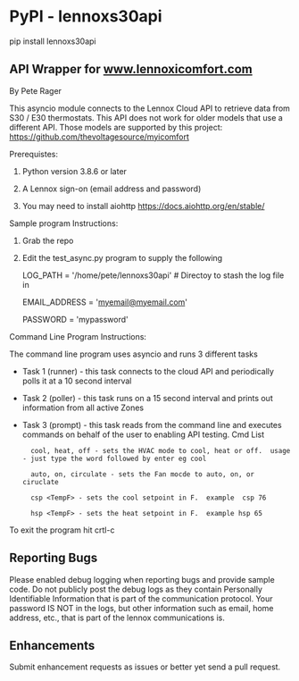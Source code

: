 # PyPI - lennoxs30api

pip install lennoxs30api

## API Wrapper for www.lennoxicomfort.com

By Pete Rager  

This asyncio module connects to the Lennox Cloud API to retrieve data from S30 / E30 thermostats.  This API does not work for older models that use a different API.  Those models are supported by this project:  https://github.com/thevoltagesource/myicomfort

Prerequistes:

1. Python version 3.8.6 or later

2. A Lennox sign-on (email address and password)

3. You may need to install aiohttp https://docs.aiohttp.org/en/stable/

Sample program Instructions:

1. Grab the repo

2. Edit the test_async.py program to supply the following
 
    LOG_PATH = '/home/pete/lennoxs30api'    #  Directoy to stash the log file in

    EMAIL_ADDRESS = 'myemail@myemail.com'

    PASSWORD = 'mypassword'

Command Line Program Instructions:

The command line program uses asyncio and runs 3 different tasks

- Task 1 (runner) - this task connects to the cloud API and periodically polls it at a 10 second interval

- Task 2 (poller) - this task runs on a 15 second interval and prints out information from all active Zones

- Task 3 (prompt) - this task reads from the command line and executes commands on behalf of the user to enabling API testing.  Cmd List

        cool, heat, off - sets the HVAC mode to cool, heat or off.  usage - just type the word followed by enter eg cool

        auto, on, circulate - sets the Fan mocde to auto, on, or ciruclate

        csp <TempF> - sets the cool setpoint in F.  example  csp 76

        hsp <TempF> - sets the heat setpoint in F.  example hsp 65

To exit the program hit crtl-c

## Reporting Bugs

Please enabled debug logging when reporting bugs and provide sample code.  Do not publicly post the debug logs as they contain Personally Identifiable Information that is part of the communication protocol.  Your password IS NOT in the logs, but other information such as email, home address, etc., that is part of the lennox communications is.

## Enhancements

Submit enhancement requests as issues or better yet send a pull request.


